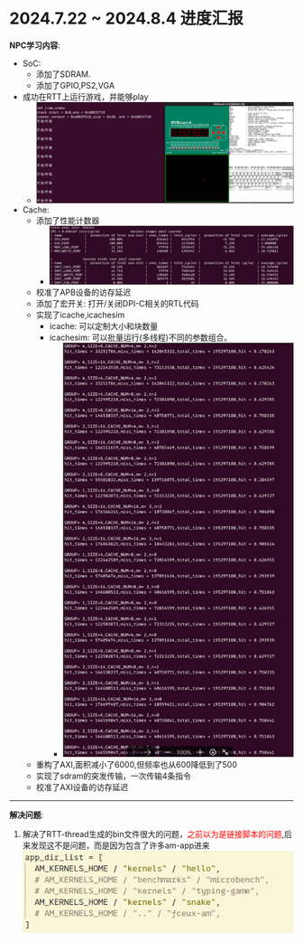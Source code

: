 # 2024.7.22 ~ 2024.8.4 进度汇报
**NPC学习内容**:
- SoC:  
   - 添加了SDRAM.
   - 添加了GPIO,PS2,VGA  
- 成功在RTT上运行游戏，并能够play  
   - ![img](img/rtt-运行贪吃蛇.png '图1-rtt运行贪吃蛇  :size=50%')
- Cache:
   - 添加了性能计数器  
      - ![img](img/3性能计数器.png '图2 性能计数器  :size=50%')
   - 校准了APB设备的访存延迟
   - 添加了宏开关: 打开/关闭DPI-C相关的RTL代码
   - 实现了icache,icachesim 
      - icache: 可以定制大小和块数量 
      - icachesim: 可以批量运行(多线程)不同的参数组合。
         - ![img](img/icachesim展示.png '图3 icachesim展示 :size=50%')
   - 重构了AXI,面积减小了6000,但频率也从600降低到了500
   - 实现了sdram的突发传输，一次传输4条指令 
   - 校准了AXI设备的访存延迟  



---

**解决问题**: 
1. 解决了RTT-thread生成的bin文件很大的问题，<font color = red>之前以为是链接脚本的问题</font>,后来发现这不是问题，而是因为包含了许多am-app进来  
![img](img/组会问题1-rtt过大.png ' :size=50%')

